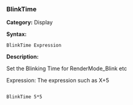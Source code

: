 ### BlinkTime

**Category:**
Display

**Syntax:**

```scorpionengine
BlinkTime Expression
```

**Description:**

Set the Blinking Time for RenderMode_Blink etc

Expression: The expression such as X+5

```scorpionengine

BlinkTime 5*5

```
